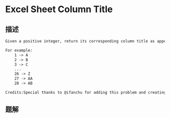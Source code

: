 # Excel Sheet Column Title

## 描述

```txt
Given a positive integer, return its corresponding column title as appear in an Excel sheet.

For example:
    1 -> A
    2 -> B
    3 -> C
    ...
    26 -> Z
    27 -> AA
    28 -> AB 

Credits:Special thanks to @ifanchu for adding this problem and creating all test cases.
```

## 题解

```go
```